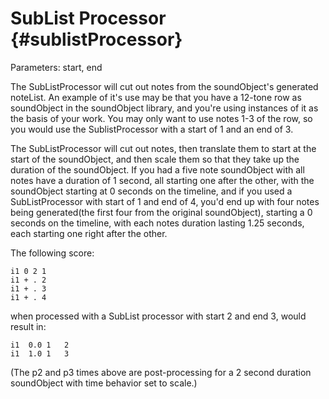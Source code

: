 SubList Processor {#sublistProcessor}
=================

Parameters: start, end

The SubListProcessor will cut out notes from the soundObject's
generated noteList. An example of it's use may be that you have a
12-tone row as soundObject in the soundObject library, and you're using
instances of it as the basis of your work. You may only want to use
notes 1-3 of the row, so you would use the SublistProcessor with a start
of 1 and an end of 3.

The SubListProcessor will cut out notes, then translate them to start at
the start of the soundObject, and then scale them so that they take up
the duration of the soundObject. If you had a five note soundObject with
all notes have a duration of 1 second, all starting one after the other,
with the soundObject starting at 0 seconds on the timeline, and if you
used a SubListProcessor with start of 1 and end of 4, you'd end up with
four notes being generated(the first four from the original
soundObject), starting a 0 seconds on the timeline, with each notes
duration lasting 1.25 seconds, each starting one right after the other.

The following score:

    i1 0 2 1
    i1 + . 2
    i1 + . 3
    i1 + . 4

when processed with a SubList processor with start 2 and end 3, would
result in:

    i1  0.0 1   2
    i1  1.0 1   3

(The p2 and p3 times above are post-processing for a 2 second duration
soundObject with time behavior set to scale.)
